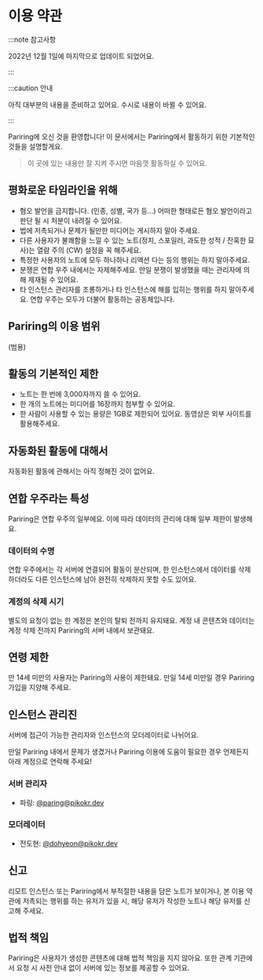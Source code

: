 # 이용 약관

<!--TODO Pariring을 다른 걸로 변경-->

:::note 참고사항

2022년 12월 1일에 마지막으로 업데이트 되었어요.

:::

:::caution 안내

아직 대부분의 내용을 준비하고 있어요. 수시로 내용이 바뀔 수 있어요.

:::

Pariring에 오신 것을 환영합니다!
이 문서에서는 Pariring에서 활동하기 위한 기본적인 것들을 설명할게요.

> 이 곳에 있는 내용만 잘 지켜 주시면 마음껏 활동하실 수 있어요.

## 평화로운 타임라인을 위해

- 혐오 발언을 금지합니다. (인종, 성별, 국가 등…) 어떠한 형태로든 혐오 발언이라고 판단 될 시 처분이 내려질 수 있어요.
- 법에 저촉되거나 문제가 될만한 미디어는 게시하지 말아 주세요.
- 다른 사용자가 불쾌함을 느낄 수 있는 노트(정치, 스포일러, 과도한 성적 / 잔혹한 묘사)는 열람 주의 (CW) 설정을 꼭 해주세요.
- 특정한 사용자의 노트에 모두 하나하나 리액션 다는 등의 행위는 하지 말아주세요.
- 분쟁은 연합 우주 내에서는 자제해주세요. 만일 분쟁이 발생했을 때는 관리자에 의해 제재될 수 있어요.
- 타 인스턴스 관리자를 조롱하거나 타 인스턴스에 해를 입히는 행위를 하지 말아주세요. 연합 우주는 모두가 더불어 활동하는 공동체입니다.

## Pariring의 이용 범위

(범용)

## 활동의 기본적인 제한

- 노트는 한 번에 3,000자까지 쓸 수 있어요.
- 한 개의 노트에는 미디어를 16장까지 첨부할 수 있어요.
- 한 사람이 사용할 수 있는 용량은 1GB로 제한되어 있어요. 동영상은 외부 사이트를 활용해주세요.

## 자동화된 활동에 대해서

자동화된 활동에 관해서는 아직 정해진 것이 없어요.

## 연합 우주라는 특성

Pariring은 연합 우주의 일부에요. 이에 따라 데이터의 관리에 대해 일부 제한이 발생해요.

### 데이터의 수명

연합 우주에서는 각 서버에 연결되어 활동이 분산되며, 한 인스턴스에서 데이터를 삭제하더라도 다른 인스턴스에 남아 완전히 삭제하지 못할 수도 있어요.

### 계정의 삭제 시기

별도의 요청이 없는 한 계정은 본인의 탈퇴 전까지 유지돼요. 계정 내 콘텐츠와 데이터는 계정 삭제 전까지 Pariring의 서버 내에서 보관돼요.

## 연령 제한

만 14세 미만의 사용자는 Pariring의 사용이 제한돼요. 만일 14세 미만일 경우 Pariring 가입을 지양해 주세요.

## 인스턴스 관리진

서버에 접근이 가능한 관리자와 인스턴스의 모더레이터로 나뉘어요.

만일 Pariring 내에서 문제가 생겼거나 Pariring 이용에 도움이 필요한 경우 언제든지 아래 계정으로 연락해 주세요!

### 서버 관리자

- 파링: [@paring@pikokr.dev](https://pikokr.dev/@paring)

### 모더레이터

- 전도현: [@dohyeon@pikokr.dev](https://pikokr.dev/@dohyeon)

## 신고

리모트 인스턴스 또는 Pariring에서 부적절한 내용을 담은 노트가 보이거나, 본 이용 약관에 저촉되는 행위를 하는 유저가 있을 시, 해당 유저가 작성한 노트나 해당 유저를 신고해 주세요.

## 법적 책임

Pariring은 사용자가 생성한 콘텐츠에 대해 법적 책임을 지지 않아요. 또한 관계 기관에서 요청 시 사전 안내 없이 서버에 있는 정보를 제공할 수 있어요.